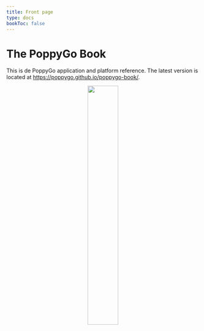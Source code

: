 ```yaml
---
title: Front page
type: docs
bookToc: false
---
```


# The PoppyGo Book

This is de PoppyGo application and platform reference. The latest version is located at https://poppygo.github.io/poppygo-book/.

<center><img src="/poppygo-book/logo-banner.svg" width=40% /></center>

